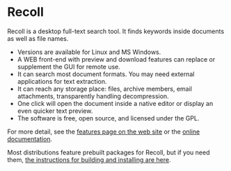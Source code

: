 # Recoll

Recoll is a desktop full-text search tool. It finds keywords inside
documents as well as file names. 

* Versions are available for Linux and MS Windows.
* A WEB front-end with preview and download features can replace or
  supplement the GUI for remote use. 
* It can search most document formats. You may need external applications
  for text extraction. 
* It can reach any storage place: files, archive members, email
  attachments, transparently handling decompression. 
* One click will open the document inside a native editor or display an
  even quicker text preview. 
* The software is free, open source, and licensed under the GPL.

For more detail, see the [features page on the web site](https://www.recoll.org/features.html) or
the [online documentation](https://www.recoll.org/doc.html). 

Most distributions feature prebuilt packages for Recoll, but if you need them, [the instructions for
building and installing are here](https://www.recoll.org/usermanual/usermanual.html#RCL.INSTALL.BUILDING).
